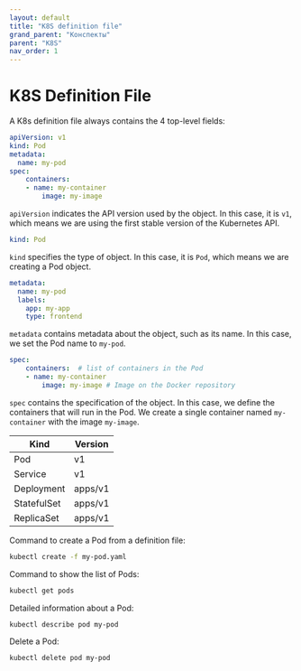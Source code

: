 ```yaml
---
layout: default
title: "K8S definition file"
grand_parent: "Конспекты"
parent: "K8S"
nav_order: 1
---
```


# K8S Definition File

A K8s definition file always contains the 4 top-level fields:

```yaml
apiVersion: v1
kind: Pod
metadata:
  name: my-pod
spec:
    containers:
    - name: my-container
        image: my-image
```

`apiVersion` indicates the API version used by the object. In this case, it is `v1`, which means we are using the first stable version of the Kubernetes API.

```yaml
kind: Pod
```

`kind` specifies the type of object. In this case, it is `Pod`, which means we are creating a Pod object.

```yaml
metadata:
  name: my-pod
  labels:
    app: my-app
    type: frontend
```

`metadata` contains metadata about the object, such as its name. In this case, we set the Pod name to `my-pod`.

```yaml
spec:
    containers:  # list of containers in the Pod
    - name: my-container
        image: my-image # Image on the Docker repository
```

`spec` contains the specification of the object. In this case, we define the containers that will run in the Pod. We create a single container named `my-container` with the image `my-image`.

| Kind | Version |
| ---- | ------- |
| Pod | v1 |
| Service | v1 |
| Deployment | apps/v1 |
| StatefulSet | apps/v1 |
| ReplicaSet | apps/v1 |

Command to create a Pod from a definition file:

```bash
kubectl create -f my-pod.yaml
```

Command to show the list of Pods:

```bash
kubectl get pods
```

Detailed information about a Pod:

```bash
kubectl describe pod my-pod
```

Delete a Pod:

```bash
kubectl delete pod my-pod
```
